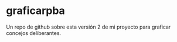 # graficarpba
Un repo de github sobre esta versión 2 de mi proyecto para graficar concejos deliberantes.
